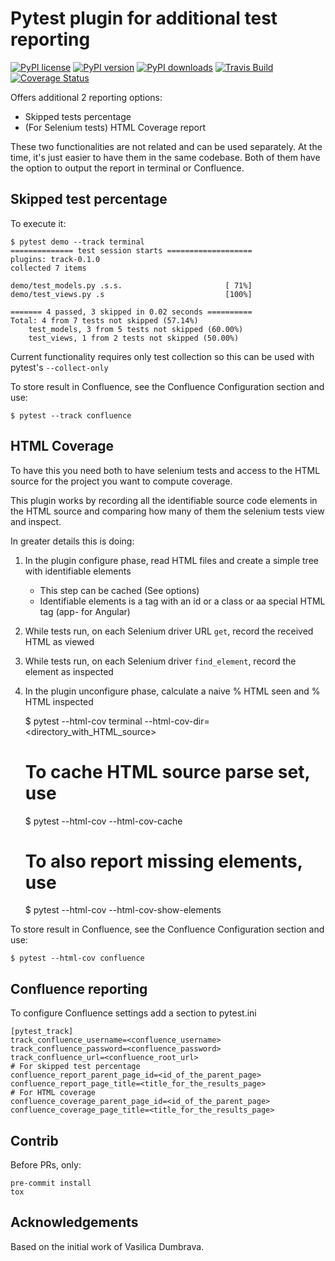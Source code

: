 Pytest plugin for additional test reporting
===========================================

[![PyPI license](https://img.shields.io/pypi/l/pytest-track.svg)](https://pypi.org/project/pytest-track/)
[![PyPI version](https://img.shields.io/pypi/v/pytest-track.svg)](https://pypi.org/project/pytest-track/)
[![PyPI downloads](https://img.shields.io/pypi/dm/pytest-track.svg)](https://pypi.org/project/pytest-track/)
[![Travis Build](https://img.shields.io/travis/virtosubogdan/pytest-track.svg)](https://travis-ci.org/virtosubogdan/pytest-track/)
[![Coverage Status](https://coveralls.io/repos/github/virtosubogdan/pytest-track/badge.svg?branch=master)](https://coveralls.io/github/virtosubogdan/pytest-track?branch=master)

Offers additional 2 reporting options:

- Skipped tests percentage
- (For Selenium tests) HTML Coverage report 

These two functionalities are not related and can be used separately. At the time, it's just easier to have them
in the same codebase.
Both of them have the option to output the report in terminal or Confluence.


Skipped test percentage
-----------------------

To execute it:

    $ pytest demo --track terminal
    ============== test session starts ===================
    plugins: track-0.1.0
    collected 7 items

    demo/test_models.py .s.s.                       [ 71%]
    demo/test_views.py .s                           [100%]

    ======= 4 passed, 3 skipped in 0.02 seconds ==========
    Total: 4 from 7 tests not skipped (57.14%)
        test_models, 3 from 5 tests not skipped (60.00%)
        test_views, 1 from 2 tests not skipped (50.00%)


Current functionality requires only test collection so this can be used with pytest's `--collect-only`

To store result in Confluence, see the Confluence Configuration section and use:

    $ pytest --track confluence
    
    
HTML Coverage
-------------

To have this you need both to have selenium tests and access to the HTML source for the project
you want to compute coverage.

This plugin works by recording all the identifiable source code elements in the HTML source and comparing
how many of them the selenium tests view and inspect.

In greater details this is doing:

1. In the plugin configure phase, read HTML files and create a simple tree with identifiable elements 
    - This step can be cached (See options)
    - Identifiable elements is a tag with an id or a class or aa special HTML tag (app- for Angular)
2. While tests run, on each Selenium driver URL `get`, record the received HTML as viewed
3. While tests run, on each Selenium driver `find_element`, record the element as inspected
4. In the  plugin unconfigure phase, calculate a naive % HTML seen and % HTML inspected
 
 
    $ pytest --html-cov terminal --html-cov-dir=<directory_with_HTML_source>
    # To cache HTML source parse set, use
    $ pytest --html-cov --html-cov-cache
    # To also report missing elements, use
    $ pytest --html-cov --html-cov-show-elements

    
To store result in Confluence, see the Confluence Configuration section and use:

    $ pytest --html-cov confluence


Confluence reporting
--------------------

To configure Confluence settings add a section to pytest.ini

    [pytest_track]
    track_confluence_username=<confluence_username>
    track_confluence_password=<confluence_password>
    track_confluence_url=<confluence_root_url>
    # For skipped test percentage
    confluence_report_parent_page_id=<id_of_the_parent_page>
    confluence_report_page_title=<title_for_the_results_page>
    # For HTML coverage
    confluence_coverage_parent_page_id=<id_of_the_parent_page>
    confluence_coverage_page_title=<title_for_the_results_page>


Contrib
-------

Before PRs, only:

    pre-commit install
    tox

Acknowledgements
----------------

Based on the initial work of Vasilica Dumbrava.

